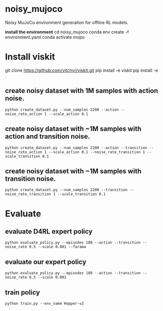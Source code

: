 # noisy_mujoco
Noisy MuJoCo environment generation for offline RL models.

**install the environment**
cd noisy_mujoco
conda env create -f environment.yaml
conda activate mopo
# Install viskit
git clone https://github.com/vitchyr/viskit.git
pip install -e viskit
pip install -e .

## create noisy dataset with 1M samples with action noise.
```
python create_dataset.py --num_samples 2200 --action --noise_rate_action 1 --scale_action 0.1
```

## create noisy dataset with ~1M samples with action and transition noise.
```
python create_dataset.py --num_samples 2200 --action --transition --noise_rate_action 1 --scale_action 0.1 --noise_rate_transition 1 --scale_transition 0.1
```

## create noisy dataset with ~1M samples with transition noise.
```
python create_dataset.py --num_samples 2200 --transition --noise_rate_transition 1 --scale_transition 0.1
```
# Evaluate

## evaluate D4RL expert policy
```
python evaluate_policy.py --episodes 100 --action --transition --noise_rate 0.5 --scale 0.001 --farama
```

## evaluate our expert policy
```
python evaluate_policy.py --episodes 100 --action --transition --noise_rate 0.5 --scale 0.001
```


## train policy

```
python train.py --env_name Hopper-v2
```